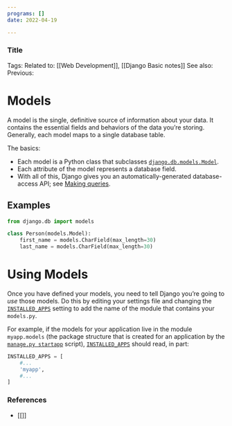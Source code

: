 ```yaml
---
programs: []
date: 2022-04-19

---
```

### Title
Tags: 
Related to: [[Web Development]], [[Django Basic notes]]
See also: 
Previous:



# Models

A model is the single, definitive source of information about your data. It contains the essential fields and behaviors of the data you’re storing. Generally, each model maps to a single database table.

The basics:

-   Each model is a Python class that subclasses [`django.db.models.Model`](https://docs.djangoproject.com/en/4.0/ref/models/instances/#django.db.models.Model "django.db.models.Model").
-   Each attribute of the model represents a database field.
-   With all of this, Django gives you an automatically-generated database-access API; see [Making queries](https://docs.djangoproject.com/en/4.0/topics/db/queries/).


## Examples

```python
from django.db import models

class Person(models.Model):
    first_name = models.CharField(max_length=30)
    last_name = models.CharField(max_length=30)
```

# Using Models
Once you have defined your models, you need to tell Django you’re going to _use_ those models. Do this by editing your settings file and changing the [`INSTALLED_APPS`](https://docs.djangoproject.com/en/4.0/ref/settings/#std:setting-INSTALLED_APPS) setting to add the name of the module that contains your `models.py`.

For example, if the models for your application live in the module `myapp.models` (the package structure that is created for an application by the [`manage.py startapp`](https://docs.djangoproject.com/en/4.0/ref/django-admin/#django-admin-startapp) script), [`INSTALLED_APPS`](https://docs.djangoproject.com/en/4.0/ref/settings/#std:setting-INSTALLED_APPS) should read, in part:
```python
INSTALLED_APPS = [
    #...
    'myapp',
    #...
]
```


### References
- [[]]